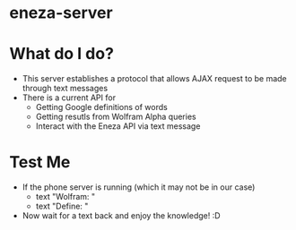 eneza-server
============

# What do I do?
- This server establishes a protocol that allows AJAX request to be made through text messages
- There is a current API for
    - Getting Google definitions of words
    - Getting resutls from Wolfram Alpha queries
    - Interact with the Eneza API via text message

# Test Me
- If the phone server is running (which it may not be in our case)
    - text "Wolfram: <YOUR QUERY HERE>"
    - text "Define: <YOUR WORD HERE>"
- Now wait for a text back and enjoy the knowledge! :D

